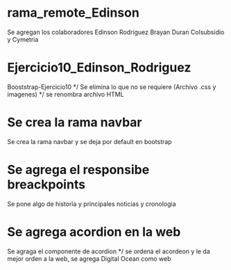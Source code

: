 # rama_remote_Edinson

Se agregan los colaboradores
Edinson Rodriguez
Brayan Duran
Colsubsidio y Cymetria

# Ejercicio10_Edinson_Rodriguez
Booststrap-Ejercicio10
*/ Se elimina lo que no se requiere (Archivo .css y imagenes) */ se renombra archivo HTML
# Se crea la rama navbar
Se crea la rama navbar y se deja por default en bootstrap
# Se agrega el responsibe breackpoints
Se pone algo de historia y principales noticias y cronologia
# Se agrega acordion en la web
Se agraga el componente de acordion
*/ se ordena el acordeon y le da mejor orden a la web, se agrega Digital Ocean como web
